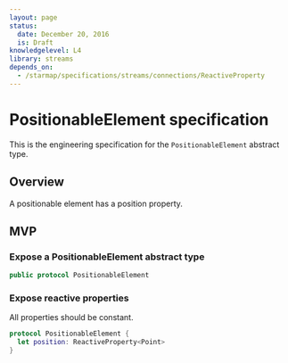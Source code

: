 ```yaml
---
layout: page
status:
  date: December 20, 2016
  is: Draft
knowledgelevel: L4
library: streams
depends_on:
  - /starmap/specifications/streams/connections/ReactiveProperty
---
```


# PositionableElement specification

This is the engineering specification for the `PositionableElement` abstract type.

## Overview

A positionable element has a position property.

## MVP

### Expose a PositionableElement abstract type

```swift
public protocol PositionableElement
```

### Expose reactive properties

All properties should be constant.

```swift
protocol PositionableElement {
  let position: ReactiveProperty<Point>
}
```
